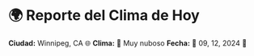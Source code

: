 # 🌍 Reporte del Clima de Hoy

**Ciudad:** Winnipeg, CA 🌐
**Clima:** 🌈 Muy nuboso
**Fecha:** 📅 09, 12, 2024 🚀
